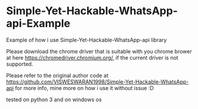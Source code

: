 # Simple-Yet-Hackable-WhatsApp-api-Example
Example of how i use Simple-Yet-Hackable-WhatsApp-api library 

Please download the chrome driver that is suitable with you chrome brower at here https://chromedriver.chromium.org/, if the current driver is not supported.

Please refer to the original author code at https://github.com/VISWESWARAN1998/Simple-Yet-Hackable-WhatsApp-api for more info, mine more on how i use it without issue :D

tested on python 3 and on windows os



